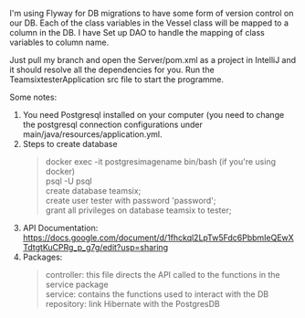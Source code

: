 I'm using Flyway for DB migrations to have some form of version control on our DB. Each of the class variables in the Vessel class will be mapped to a column in the DB. I have Set up DAO to handle the mapping of class variables to column name.

Just pull my branch and open the Server/pom.xml as a project in IntelliJ and it should resolve all the dependencies for you. Run the TeamsixtesterApplication src file to start the programme.

Some notes:

1. You need Postgresql installed on your computer (you need to change the postgresql connection configurations under main/java/resources/application.yml.
2. Steps to create database
    > docker exec -it postgresimagename bin/bash (if you're using docker) <br>
    > psql -U psql <br>
    > create database teamsix; <br>
    > create user tester with password 'password'; <br>
    > grant all privileges on database teamsix to tester; <br>
3. API Documentation: https://docs.google.com/document/d/1fhckql2LpTw5Fdc6PbbmIeQEwXTdtgtKuCPRg_p_g7g/edit?usp=sharing
4. Packages:
   > controller: this file directs the API called to the functions in the service package <br>
   > service: contains the functions used to interact with the DB <br>
   > repository: link Hibernate with the PostgresDB <br>
